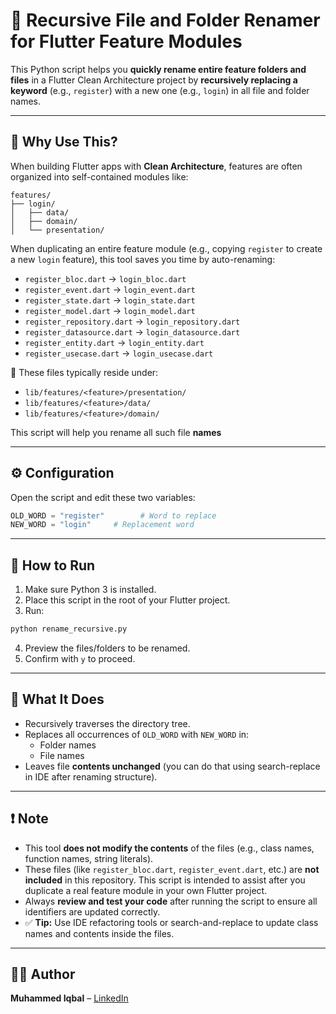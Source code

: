 # 🔁 Recursive File and Folder Renamer for Flutter Feature Modules

This Python script helps you **quickly rename entire feature folders and files** in a Flutter Clean Architecture project by **recursively replacing a keyword** (e.g., `register`) with a new one (e.g., `login`) in all file and folder names.

---

## 🧠 Why Use This?

When building Flutter apps with **Clean Architecture**, features are often organized into self-contained modules like:

```
features/
├── login/
│   ├── data/
│   ├── domain/
│   └── presentation/
```

When duplicating an entire feature module (e.g., copying `register` to create a new `login` feature), this tool saves you time by auto-renaming:

- `register_bloc.dart` → `login_bloc.dart`
- `register_event.dart` → `login_event.dart`
- `register_state.dart` → `login_state.dart`
- `register_model.dart` → `login_model.dart`
- `register_repository.dart` → `login_repository.dart`
- `register_datasource.dart` → `login_datasource.dart`
- `register_entity.dart` → `login_entity.dart`
- `register_usecase.dart` → `login_usecase.dart`

📁 These files typically reside under:
- `lib/features/<feature>/presentation/`
- `lib/features/<feature>/data/`
- `lib/features/<feature>/domain/`

This script will help you rename all such file **names**

---

## ⚙️ Configuration

Open the script and edit these two variables:

```python
OLD_WORD = "register"        # Word to replace
NEW_WORD = "login"     # Replacement word
```

---

## 🚀 How to Run

1. Make sure Python 3 is installed.
2. Place this script in the root of your Flutter project.
3. Run:

```bash
python rename_recursive.py
```

4. Preview the files/folders to be renamed.
5. Confirm with `y` to proceed.

---

## 📁 What It Does

- Recursively traverses the directory tree.
- Replaces all occurrences of `OLD_WORD` with `NEW_WORD` in:
  - Folder names
  - File names
- Leaves file **contents unchanged** (you can do that using search-replace in IDE after renaming structure).

---

## ❗ Note

- This tool **does not modify the contents** of the files (e.g., class names, function names, string literals).
- These files (like `register_bloc.dart`, `register_event.dart`, etc.) are **not included** in this repository. This script is intended to assist after you duplicate a real feature module in your own Flutter project.
- Always **review and test your code** after running the script to ensure all identifiers are updated correctly.
- ✅ **Tip:** Use IDE refactoring tools or search-and-replace to update class names and contents inside the files.

---

## 👨‍💻 Author

**Muhammed Iqbal** – [LinkedIn](https://linkedin.com/in/iqbaltld)

